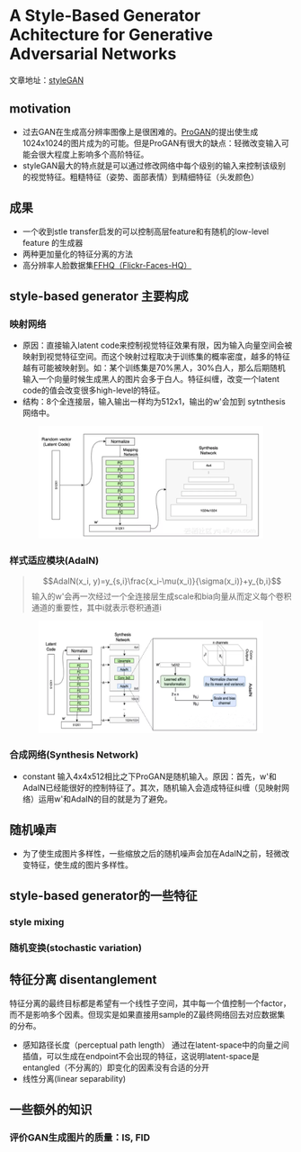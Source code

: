 <script type="text/javascript" src="http://cdn.mathjax.org/mathjax/latest/MathJax.js?config=default"></script>
# A Style-Based Generator Achitecture for Generative Adversarial Networks
文章地址：[styleGAN](https://arxiv.org/pdf/1812.04948.pdf)<br>
## motivation
- 过去GAN在生成高分辨率图像上是很困难的。[ProGAN](https://arxiv.org/pdf/1710.10196.pdf)的提出使生成1024x1024的图片成为的可能。但是ProGAN有很大的缺点：轻微改变输入可能会很大程度上影响多个高阶特征。
- styleGAN最大的特点就是可以通过修改网络中每个级别的输入来控制该级别的视觉特征。粗糙特征（姿势、面部表情）到精细特征（头发颜色）
## 成果
- 一个收到stle transfer启发的可以控制高层feature和有随机的low-level feature 的生成器
- 两种更加量化的特征分离的方法
- 高分辨率人脸数据集[FFHQ（Flickr-Faces-HQ）](https://github.com/NVlabs/ffhq-dataset)
## style-based generator 主要构成
### 映射网络
- 原因：直接输入latent code来控制视觉特征效果有限，因为输入向量空间会被映射到视觉特征空间。而这个映射过程取决于训练集的概率密度，越多的特征越有可能被映射到。如：某个训练集是70%黑人，30%白人，那么后期随机输入一个向量时候生成黑人的图片会多于白人。特征纠缠，改变一个latent code的值会改变很多high-level的特征。
- 结构：8个全连接层，输入输出一样均为512x1，输出的w'会加到
sytnthesis网络中。
<center>
<img src="architecture.png" width="400" height="200" title="architecture">
</center>

### 样式适应模块(AdaIN)
>$$AdaIN(x_i, y)=y_{s,i}\frac{x_i-\mu(x_i)}{\sigma(x_i)}+y_{b,i}$$
输入的w'会再一次经过一个全连接层生成scale和bia向量从而定义每个卷积通道的重要性，其中i就表示卷积通道i
<center>
<img src="adain.png" width="400" height="200">
</center>

### 合成网络(Synthesis Network)
- constant 输入4x4x512相比之下ProGAN是随机输入。原因：首先，w'和AdaIN已经能很好的控制特征了。其次，随机输入会造成特征纠缠（见映射网络）运用w'和AdaIN的目的就是为了避免。

## 随机噪声
- 为了使生成图片多样性，一些缩放之后的随机噪声会加在AdaIN之前，轻微改变特征，使生成的图片多样性。

## style-based generator的一些特征
### style mixing
### 随机变换(stochastic variation)
## 特征分离 disentanglement
特征分离的最终目标都是希望有一个线性子空间，其中每一个值控制一个factor，而不是影响多个因素。但现实是如果直接用sample的Z最终网络回去对应数据集的分布。
- 感知路径长度（perceptual path length）
通过在latent-space中的向量之间插值，可以生成在endpoint不会出现的特征，这说明latent-space是entangled（不分离的）即变化的因素没有合适的分开
- 线性分离(linear separability)
## 一些额外的知识
### 评价GAN生成图片的质量：IS, FID
